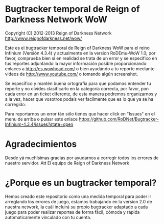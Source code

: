 Bugtracker temporal de Reign of Darkness Network WoW
====================================================
Copyright (C) 2012-2013 Reign of Darkness Network <http://www.reignofdarkness.net/wow/>

Este es el bugtracker temporal de Reign of Darkness WoW para el reino Infinium (Versión 4.3.4) y actualmente en la version RoDEmu-WoW 1.0, por favor, comprueba bien si en realidad se trata de un error y se específico en tus reportes adjuntando la mayor información posible proporcionando enlaces a <http://es.wowhead.com/> o bien ayudándo a tu reporte mediante videos de <http://www.youtube.com/> o tomando algún screenshot.

Se específico y mantén buena ortografía para que podamos entender tu reporte y no olvides clasificarlo en la categoría correcta, por favor, pon cada error en un ticket diferente, de esta manera podremos organizarnos y a la vez, hacer que vosotros podaís ver facilmente que es lo que ya se ha corregido.

Para reportarnos un error tán sólo tienes que hacer click en "Issues" en el menu de arriba o pulsar este enlace <https://github.com/RoDNet/Bugtracker-Infinium-4.3.4/issues?state=open>

Agradecimientos
===============
Desde yá muchísimas gracias por ayudarnos a corregir todos los errores de nuestro servidor. Att El equipo de Reign of Darkness Network

¿Porque es un bugtracker temporal?
==================================
Hemos creado este repositorio como una medida temporal para poder ir arreglando los errores de juego, estamos trabajando en la version 2.0 de nuestra network, la cuál incluirá su propio bugtracker adaptado a cada juego para poder realizar reportes de forma fácil, cómoda y rápida automaticamente vinculado con tu cuenta.
